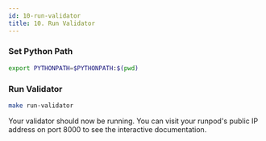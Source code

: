 ```yaml
---
id: 10-run-validator
title: 10. Run Validator
---
```


### Set Python Path

```bash
export PYTHONPATH=$PYTHONPATH:$(pwd)
```

### Run Validator

```bash
make run-validator
```

Your validator should now be running. You can visit your runpod's public IP address on port 8000 to see the interactive documentation.
